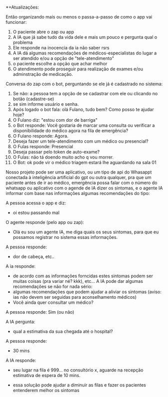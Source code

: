 *+Atualizações:

Então organizando mais ou menos o passa-a-passo de como o app vai funcionar:

1. O paciente abre o zap ou app
2. A IA que já sabe tudo da vida dele e mais um pouco e pergunta qual o problema
3. Ele responde na inocencia da ia não saber rsrs
4. A IA dá algumas recomendações de médicos-especialistas do lugar a ser atendido e/ou a opção de "tele-atendimento"
5. o paciente escolhe a opção que achar melhor
6. O atendimento pode proseguir para realização de exames e/ou adminstração de medicação.


Conversa do zap com o bot, perguntando se ele já é cadastrado no sistema: 
1. Se não: a pessoa tem a opção de se cadastrar com ele ou clicando no botão (cadastre-se)
2. se sim informe usuário e senha.
3. Após logado o bot fala: olá Fulano, tudo bem? Como posso te ajudar hoje?
4. O Fulano diz: "estou com dor de barriga"
5. o Bot responde: Você gostaria de marcar uma consulta ou verificar a disponibilidade do médico agora na fila de emergência? 
6. O Fulano responde: Agora.
7. Deseja fazer um tele-atendimento com um médico ou presencial?
8. O Fulas responde:  Presencial
9. Deseja passar pelo token de auto-exame?
10. O Fulas: não tá doendo muito acho q vou morrer.
11. O Bot: ok pode vir o médico triagem estará lhe aguardando na sala 01













Nosso projeto pode ser uma aplicativo, ou um tipo de api do Whasappt conectada à inteligência artificial do gpt ou outra qualquer, pra que um paciente antes de ir ao médico, emergência possa falar com o número do whatsapp ou aplicativo com o agende de IA dizer os sintomas, e o agente IA informar com base nas informações algumas recomendações do tipo:

A pessoa acessa o app e diz:

- oi estou passando mal

O agente responde (pelo app ou zap):

- Olá eu sou um agente IA, me diga quais os seus sintomas, para que eu possamos registrar no sistema essas informações.

A pessoa responde:
- dor de cabeça, etc..

A ia responde:
- de acordo com as informações forncidas estes sintomas podem ser muitas coisas (pra variar né? kkk), etc...
A IA pode dar algumas recomendações se não for nada sério: 
- algumas recomendações que podem ajudar a aliviar os sintomas (aviso: ias não devem ser seguidas para aconselhamento médicos)
- Você ainda quer consultar um médico?

A pessoa responde:
Sim (ou não)

A IA pergunta:
- qual a estimativa da sua chegada até o hospital?

A pessoa responde:
- 30 mins

A IA responde:
- seu lugar na fila é 999... no consultório x, aguarde na recepção estimativa de espera de 10 mins.


* essa solução pode ajudar a diminuir as filas e fazer os pacientes entenderem melhor os sintomas
